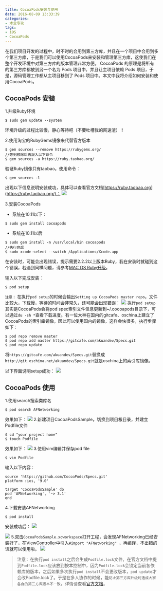 ```yaml
---
title: CocoaPods安装与使用
date: 2016-08-09 13:33:39
categories:
- 术业专攻
tags:
- iOS
- CocoaPods
---
```

在我们项目开发的过程中，时不时的会用到第三方库，并且在一个项目中会用到多个第三方库，于是我们可以使用CocoaPods来安装和管理第三方库，这使我们在整个开发环境中对第三方库的版本管理非常方便。 CocoaPods 的原理是将所有的第三方库都放到另一个名为 Pods 项目中，并且让主项目依赖 Pods 项目，于是，源码管理工作都从主项目移到了 Pods 项目中。本文中我将介绍如何安装和使用CocoaPods。

<!-- more -->

## CocoaPods 安装
1.升级Ruby环境

``` 
$ sudo gem update --system
```
环境升级的过程比较慢，静心等待吧（不要吐槽我的网速渣）！

2.使用淘宝的RubyGems镜像来代替官方版本

```
$ gem sources --remove https://rubygems.org/
//等到移除后再敲入以下命令
$ gem sources -a https://ruby.taobao.org/
```
验证Ruby镜像只有taobao，使用命令：

```
$ gem sources -l
```
出现以下信息说明安装成功，具体可以查看官方文档[https://ruby.taobao.org](https://ruby.taobao.org/)：
![](http://upload-images.jianshu.io/upload_images/2013105-80742f8aa900dcce.jpg?imageMogr2/auto-orient/strip%7CimageView2/2/w/1240)

3.安装CocoaPods

* 系统在10.11以下：

```
$ sudo gem install cocoapods
```

* 系统在10.11以后

```
$ sudo gem install -n /usr/local/bin cocoapods
//执行完后
$ sudo xcode-select --switch /Applications/Xcode.app
```

在安装时，可能会出现错误，提示需要2.2.2以上版本Ruby，我在安装时就碰到这个错误，若遇到同样问题，请参考[MAC OS Ruby升级](http://www.jianshu.com/p/a575aff064e3)。

输入以下完成安装：

```
$ pod setup
```
`注意：`
在执行`pod setup`的时候会输出`Setting up CocoaPods master repo`，文件比较大，下载慢，等待的时间会非常久，还可能会出现错误：
![](http://upload-images.jianshu.io/upload_images/2013105-342db580c87dc40e.jpg?imageMogr2/auto-orient/strip%7CimageView2/2/w/1240)
执行`pod setup`其实是CocoaPods会将pod spec索引文件信息更新到~/.cocoapods目录下，可以通过`du -sh *`查看下载进度。有一位大神在国内的gitcafe、oschina上建立了CocoaPods的索引库镜像，因此可以使用国内的镜像，这样会快很多，执行步骤如下：
```
$ pod repo remove master
$ pod repo add master https://gitcafe.com/akuandev/Specs.git
$ pod repo update
```
将`https://gitcafe.com/akuandev/Specs.git`替换成`http://git.oschina.net/akuandev/Specs.git`就是oschina上的索引库镜像。

以下界面说明setup成功：
![](http://upload-images.jianshu.io/upload_images/2013105-955a78f4a9ecedb5.jpg?imageMogr2/auto-orient/strip%7CimageView2/2/w/1240)
## CocoaPods 使用
1.使用search搜索类库名
```
$ pod search AFNetworking
```
效果如下：
![](http://upload-images.jianshu.io/upload_images/2013105-df64bea95768d4d5.jpg?imageMogr2/auto-orient/strip%7CimageView2/2/w/1240)
2.新建项目CocoaPodsSample，切换到项目根目录，并建立Podfile文件
```
$ cd "your project home"
$ touch Podfile
```
效果如下：
![](http://upload-images.jianshu.io/upload_images/2013105-d1797a71263317a3.jpg?imageMogr2/auto-orient/strip%7CimageView2/2/w/1240)
3.使用vim编辑并保存pod file
```
$ vim Podfile
```
输入以下内容：
```
source 'https://github.com/CocoaPods/Specs.git'
platform :ios, '9.0'

target 'CocoaPodsSample' do
pod 'AFNetworking', '~> 3.1'
end
```
4.下载安装AFNetworking
```
$ pod install
```
安装成功后：
![](http://upload-images.jianshu.io/upload_images/2013105-f1479690d64b6b3b.jpg?imageMogr2/auto-orient/strip%7CimageView2/2/w/1240)

![](http://upload-images.jianshu.io/upload_images/2013105-aea918dd84cf0267.jpg?imageMogr2/auto-orient/strip%7CimageView2/2/w/1240)
5.双击`CocoaPodsSample.xcworkspace`打开工程，会发现AFNetworking已经安装好了，在ViewController中引入`#import "AFNetworking" `，再编译，不出错的话就可以使用啦。
![](http://upload-images.jianshu.io/upload_images/2013105-d77edefa0b84aa12.jpg?imageMogr2/auto-orient/strip%7CimageView2/2/w/1240)

>注意：在执行`pod install`之后会生成`Podfile.lock`文件，在官方文档中提到`Podfile.lock`应该放到按本控制中，因为`Podfile.lock`会锁定当前各依赖库的版本，之后如果多次执行`pod install`不会更改版本，`pod update`才会改Podfile.lock了。于是在多人协作的时候，能`防止第三方库升级时造成大家各自的第三方库版本不一致`，详情请查看[官方文档](http://guides.cocoapods.org/using/using-cocoapods.html#should-i-ignore-the-pods-directory-in-source-control)。